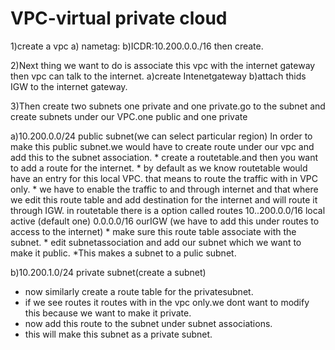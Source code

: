 # VPC-virtual private cloud
1)create a vpc
  a) nametag:
  b)ICDR:10.200.0.0./16 then create.
  
2)Next thing we want to do is associate this vpc with the internet gateway then vpc can talk to the internet.
  a)create Intenetgateway
  b)attach thids IGW to the internet gateway.
  
3)Then create two subnets one private and one private.go to the subnet and create subnets under our VPC.one public and one private

  a)10.200.0.0/24 public subnet(we can select particular region)
    In order to make this public subnet.we would have to create route under our vpc and add this to the subnet association.
    * create a routetable.and then you want to add a route for the internet.
    * by default as we know routetable  would have an entry for this local VPC. that means to route the traffic with in VPC only.
    * we have to enable the traffic to and through internet and that where we edit this route table and add destination for the internet and will route it through IGW. 
       in routetable there is a option called routes
       10..200.0.0/16     local    active (default one)
       0.0.0.0/16         ourIGW   (we have to add this under routes to access to the internet)
    * make sure this route table associate with the subnet.
    * edit subnetassociation and add our subnet which we want to make it public.
    *This makes a subnet to a pulic subnet.  
    
  b)10.200.1.0/24 private subnet(create a subnet)
   * now similarly  create a route table for the privatesubnet.
   * if we see routes it routes with in the vpc only.we dont want to modify this because we want to make it private.
   * now add this route to the subnet under subnet associations.
   * this will make this subnet as a private subnet.

